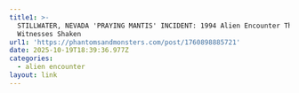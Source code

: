 ```yaml
---
title1: >-
  STILLWATER, NEVADA 'PRAYING MANTIS' INCIDENT: 1994 Alien Encounter That Left
  Witnesses Shaken
url1: 'https://phantomsandmonsters.com/post/1760898885721'
date: 2025-10-19T18:39:36.977Z
categories:
  - alien encounter
layout: link
---
```


